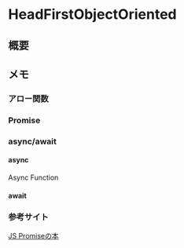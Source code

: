# HeadFirstObjectOriented

## 概要



## メモ

### アロー関数

### Promise

### async/await
#### async
Async Function

#### await

### 参考サイト
<a href="https://azu.github.io/promises-book/">JS Promiseの本</a>